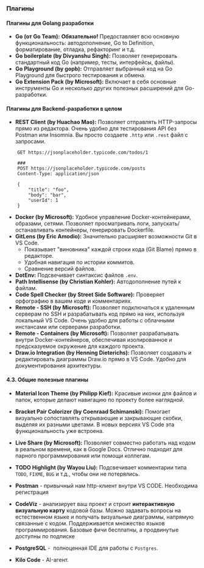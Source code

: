 
### Плагины

#### Плагины для Golang разработки

- **Go (от Go Team):** **Обязательно!** Предоставляет всю основную функциональность: автодополнение, Go to Definition, форматирование, отладка, рефакторинг и т.д.
- **Go boilerplate (by Divyanshu Singh):** Позволяет генерировать стандартный код Go (например, тесты, интерфейсы, файлы).
- **Go Playground (by gopb):** Отправляет выбранный код на Go Playground для быстрого тестирования и обмена.
- **Go Extension Pack (by Microsoft):** Включает в себя основные инструменты Go и несколько других полезных расширений для Go-разработки.

#### Плагины для Backend-разработки в целом

- **REST Client (by Huachao Mao):** Позволяет отправлять HTTP-запросы прямо из редактора. Очень удобно для тестирования API без Postman или Insomnia. Вы просто создаете `.http` или `.rest` файл с запросами.
    
```http
    GET https://jsonplaceholder.typicode.com/todos/1
    
    ###
    POST https://jsonplaceholder.typicode.com/posts
    Content-Type: application/json
    
    {
        "title": "foo",
        "body": "bar",
        "userId": 1
    }
```
    
- **Docker (by Microsoft):** Удобное управление Docker-контейнерами, образами, сетями. Позволяет просматривать логи, запускать/останавливать контейнеры, генерировать Dockerfile.
- **GitLens (by Eric Amodio):** Значительно расширяет возможности Git в VS Code.
    - Показывает "виновника" каждой строки кода (Git Blame) прямо в редакторе.
    - Удобная навигация по истории коммитов.
    - Сравнение версий файлов.
- **DotEnv:** Подсвечивает синтаксис файлов `.env`.
- **Path Intellisense (by Christian Kohler):** Автодополнение путей к файлам.
- **Code Spell Checker (by Street Side Software):** Проверяет орфографию в вашем коде и комментариях.
- **Remote - SSH (by Microsoft):** Позволяет подключаться к удаленным серверам по SSH и разрабатывать код прямо на них, используя локальный VS Code. Очень удобно для работы с облачными инстансами или серверами разработки.
- **Remote - Containers (by Microsoft):** Позволяет разрабатывать внутри Docker-контейнеров, обеспечивая изолированное и предсказуемое окружение для каждого проекта.
- **Draw.io Integration (by Henning Dieterichs):** Позволяет создавать и редактировать диаграммы Draw.io прямо в VS Code. Удобно для документирования архитектуры.
    

#### 4.3. Общие полезные плагины

- **Material Icon Theme (by Philipp Kief):** Красивые иконки для файлов и папок, которые делают навигацию по проекту более наглядной.
- **Bracket Pair Colorizer (by Coenraad Schimanski):** Помогает визуально сопоставлять открывающие и закрывающие скобки, выделяя их разными цветами. В новых версиях VS Code эта функциональность уже встроена.
- **Live Share (by Microsoft):** Позволяет совместно работать над кодом в реальном времени, как в Google Docs. Отлично подходит для парного программирования или помощи коллегам.
    
- **TODO Highlight (by Wayou Liu):** Подсвечивает комментарии типа `TODO`, `FIXME`, `BUG` и т.д., чтобы они не потерялись.
-  **Postman** - привычный нам http-клиент внутри VS CODE. Необходима регистрация
-  **CodeViz** - анализирует ваш проект и строит **интерактивную визуальную карту** кодовой базы. Можно задавать вопросы на естественном языке и получать визуальные диаграммы, напрямую связанные с кодом. Поддерживается множество языков программирования. Базовые фичи бесплатны, а продвинутые доступны по подписке
- **PostgreSQL** -  полноценная IDE для работы с `Postgres`.
- **Kilo Code** - AI-агент. 
